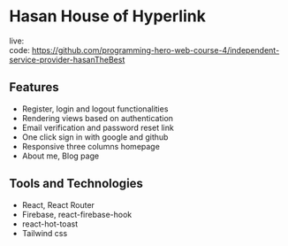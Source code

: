 # Hasan House of Hyperlink

live:
<br> code: https://github.com/programming-hero-web-course-4/independent-service-provider-hasanTheBest

## Features

- Register, login and logout functionalities
- Rendering views based on authentication
- Email verification and password reset link
- One click sign in with google and github
- Responsive three columns homepage
- About me, Blog page

## Tools and Technologies

- React, React Router
- Firebase, react-firebase-hook
- react-hot-toast
- Tailwind css

